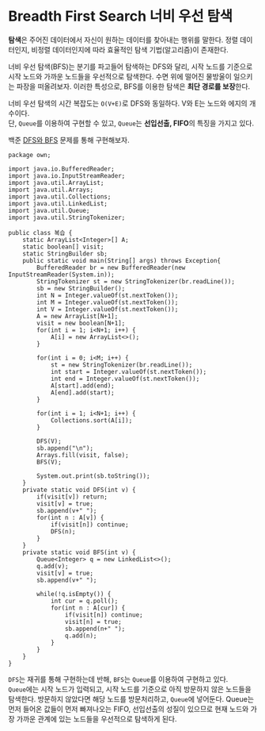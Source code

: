 # Breadth First Search 너비 우선 탐색
**탐색**은 주어진 데이터에서 자신이 원하는 데이터를 찾아내는 행위를 말한다. 정렬 데이터인지, 비정렬 데이터인지에 따라 효율적인 탐색 기법(알고리즘)이 존재한다.</br>

너비 우선 탐색(BFS)는 분기를 파고들어 탐색하는 DFS와 달리, 시작 노드를 기준으로 시작 노드와 가까운 노드들을 우선적으로 탐색한다. 수면 위에 떨어진 물방울이 일으키는 파장을 떠올려보자. 이러한 특성으로, BFS를 이용한 탐색은 **최단 경로를 보장**한다.</br>

너비 우선 탐색의 시간 복잡도는 `O(V+E)`로 DFS와 동일하다. V와 E는 노드와 에지의 개수이다.</br>
단, `Queue`를 이용하여 구현할 수 있고, `Queue`는 **선입선출, FIFO**의 특징을 가지고 있다.</br>

백준 [DFS와 BFS](https://www.acmicpc.net/problem/1260) 문제를 통해 구현해보자.</br>
```
package own;

import java.io.BufferedReader;
import java.io.InputStreamReader;
import java.util.ArrayList;
import java.util.Arrays;
import java.util.Collections;
import java.util.LinkedList;
import java.util.Queue;
import java.util.StringTokenizer;

public class 복습 {
	static ArrayList<Integer>[] A;
	static boolean[] visit;
	static StringBuilder sb;
	public static void main(String[] args) throws Exception{
		BufferedReader br = new BufferedReader(new InputStreamReader(System.in));
		StringTokenizer st = new StringTokenizer(br.readLine());
		sb = new StringBuilder();
		int N = Integer.valueOf(st.nextToken());
		int M = Integer.valueOf(st.nextToken());
		int V = Integer.valueOf(st.nextToken());
		A = new ArrayList[N+1];
		visit = new boolean[N+1];
		for(int i = 1; i<N+1; i++) {
			A[i] = new ArrayList<>();
		}
		
		for(int i = 0; i<M; i++) {
			st = new StringTokenizer(br.readLine());
			int start = Integer.valueOf(st.nextToken());
			int end = Integer.valueOf(st.nextToken());
			A[start].add(end);
			A[end].add(start);
		}
		
		for(int i = 1; i<N+1; i++) {
			Collections.sort(A[i]);
		}
		
		DFS(V);
		sb.append("\n");
		Arrays.fill(visit, false);
		BFS(V);
		
		System.out.print(sb.toString());
	}
	private static void DFS(int v) {
		if(visit[v]) return;
		visit[v] = true;
		sb.append(v+" ");
		for(int n : A[v]) {
			if(visit[n]) continue;
			DFS(n);
		}
	}
	private static void BFS(int v) {
		Queue<Integer> q = new LinkedList<>();
		q.add(v);
		visit[v] = true;
		sb.append(v+" ");
		
		while(!q.isEmpty()) {
			int cur = q.poll();
			for(int n : A[cur]) {
				if(visit[n]) continue;
				visit[n] = true;
				sb.append(n+" ");
				q.add(n);
			}
		}
	}
}
```
`DFS`는 재귀를 통해 구현하는데 반해, `BFS`는 `Queue`를 이용하여 구현하고 있다.</br>
`Queue`에는 시작 노드가 입력되고, 시작 노드를 기준으로 아직 방문하지 않은 노드들을 탐색한다. 방문하지 않았다면 해당 노드를 방문처리하고, `Queue`에 넣어둔다. Queue는 먼저 들어온 값들이 먼저 빠져나오는 FIFO, 선입선출의 성질이 있으므로 현재 노드와 가장 가까운 관계에 있는 노드들을 우선적으로 탐색하게 된다.